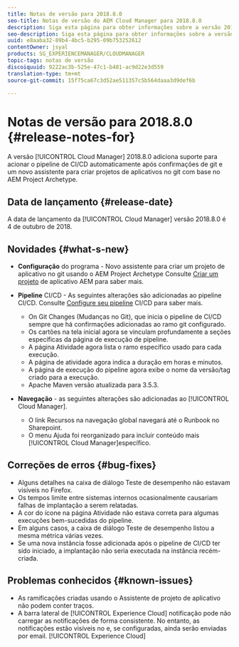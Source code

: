 ```yaml
---
title: Notas de versão para 2018.8.0
seo-title: Notas de versão do AEM Cloud Manager para 2018.8.0
description: Siga esta página para obter informações sobre a versão 2018.8.0 do Cloud Manager.
seo-description: Siga esta página para obter informações sobre a versão 2018.8.0 do AEM Cloud Manager.
uuid: e8aaba32-89b4-4bc5-b295-09b753252612
contentOwner: jsyal
products: SG_EXPERIENCEMANAGER/CLOUDMANAGER
topic-tags: notas de versão
discoiquuid: 9222ac3b-525e-47c1-b481-ac9d22e3d559
translation-type: tm+mt
source-git-commit: 15f75ca67c3d52ae511357c5b564daaa3d9def6b

---
```



# Notas de versão para 2018.8.0 {#release-notes-for}

A versão [!UICONTROL Cloud Manager] 2018.8.0 adiciona suporte para acionar o pipeline de CI/CD automaticamente após confirmações de git e um novo assistente para criar projetos de aplicativos no git com base no AEM Project Archetype.

## Data de lançamento {#release-date}

A data de lançamento da [!UICONTROL Cloud Manager] versão 2018.8.0 é 4 de outubro de 2018.

## Novidades {#what-s-new}

* **Configuração** do programa - Novo assistente para criar um projeto de aplicativo no git usando o AEM Project Archetype Consulte [Criar um projeto](create-an-application-project.md) de aplicativo AEM para saber mais.

* **Pipeline** CI/CD - As seguintes alterações são adicionadas ao pipeline CI/CD. Consulte [Configure seu pipeline](configuring-pipeline.md) CI/CD para saber mais.

   * On Git Changes (Mudanças no Git), que inicia o pipeline de CI/CD sempre que há confirmações adicionadas ao ramo git configurado.
   * Os cartões na tela inicial agora se vinculam profundamente a seções específicas da página de execução de pipeline.
   * A página Atividade agora lista o ramo específico usado para cada execução.
   * A página de atividade agora indica a duração em horas e minutos.
   * A página de execução do pipeline agora exibe o nome da versão/tag criado para a execução.
   * Apache Maven versão atualizada para 3.5.3.

* **Navegação** - as seguintes alterações são adicionadas ao [!UICONTROL Cloud Manager].

   * O link Recursos na navegação global navegará até o Runbook no Sharepoint.
   * O menu Ajuda foi reorganizado para incluir conteúdo mais [!UICONTROL Cloud Manager]específico.

## Correções de erros {#bug-fixes}

* Alguns detalhes na caixa de diálogo Teste de desempenho não estavam visíveis no Firefox.
* Os tempos limite entre sistemas internos ocasionalmente causariam falhas de implantação a serem relatadas.
* A cor do ícone na página Atividade não estava correta para algumas execuções bem-sucedidas do pipeline.
* Em alguns casos, a caixa de diálogo Teste de desempenho listou a mesma métrica várias vezes.
* Se uma nova instância fosse adicionada após o pipeline de CI/CD ter sido iniciado, a implantação não seria executada na instância recém-criada.

## Problemas conhecidos {#known-issues}

* As ramificações criadas usando o Assistente de projeto de aplicativo não podem conter traços.
* A barra lateral de [!UICONTROL Experience Cloud] notificação pode não carregar as notificações de forma consistente. No entanto, as notificações estão visíveis no e, se configuradas, ainda serão enviadas por email. [!UICONTROL Experience Cloud]

